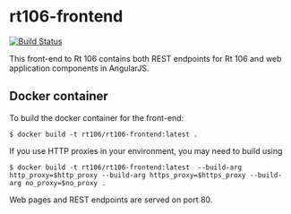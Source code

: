 # rt106-frontend
[![Build Status](http://ideker.crd.ge.com:8888/buildStatus/icon?job=rt106/rt106-frontend/master)](http://ideker.crd.ge.com:8888/job/rt106/job/rt106-frontend/job/master/)

This front-end to Rt 106 contains both REST endpoints for Rt 106 and web application components
in AngularJS.

## Docker container

To build the docker container for the front-end:

    $ docker build -t rt106/rt106-frontend:latest .

If you use HTTP proxies in your environment, you may need to build using

    $ docker build -t rt106/rt106-frontend:latest  --build-arg http_proxy=$http_proxy --build-arg https_proxy=$https_proxy --build-arg no_proxy=$no_proxy .

Web pages and REST endpoints are served on port 80.
